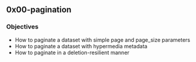 ## 0x00-pagination
### Objectives
 - How to paginate a dataset with simple page and page_size parameters
 - How to paginate a dataset with hypermedia metadata
 - How to paginate in a deletion-resilient manner
